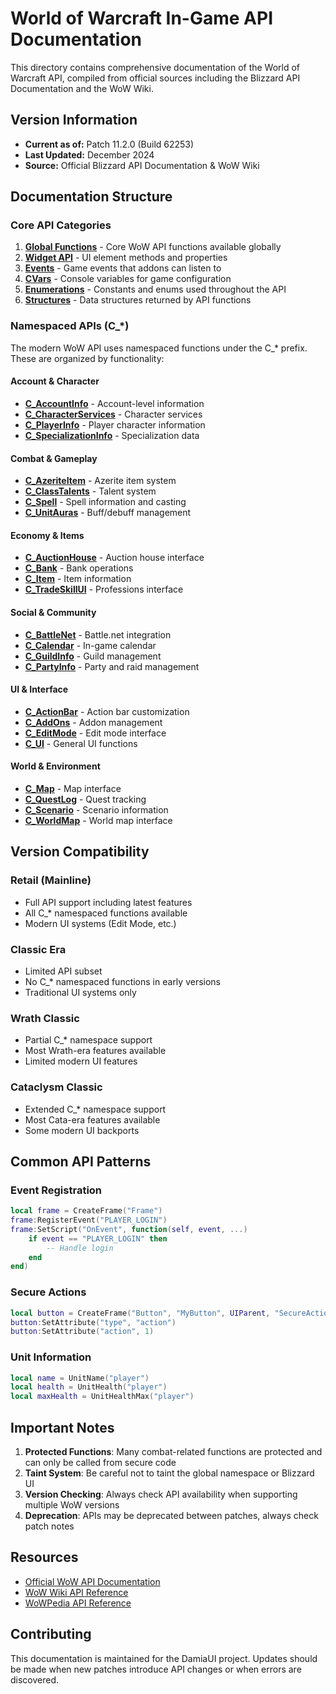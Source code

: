 # World of Warcraft In-Game API Documentation

This directory contains comprehensive documentation of the World of Warcraft API, compiled from official sources including the Blizzard API Documentation and the WoW Wiki.

## Version Information
- **Current as of:** Patch 11.2.0 (Build 62253)
- **Last Updated:** December 2024
- **Source:** Official Blizzard API Documentation & WoW Wiki

## Documentation Structure

### Core API Categories

1. **[Global Functions](./GlobalFunctions.md)** - Core WoW API functions available globally
2. **[Widget API](./WidgetAPI.md)** - UI element methods and properties
3. **[Events](./Events.md)** - Game events that addons can listen to
4. **[CVars](./CVars.md)** - Console variables for game configuration
5. **[Enumerations](./Enumerations.md)** - Constants and enums used throughout the API
6. **[Structures](./Structures.md)** - Data structures returned by API functions

### Namespaced APIs (C_*)

The modern WoW API uses namespaced functions under the C_* prefix. These are organized by functionality:

#### Account & Character
- **[C_AccountInfo](./namespaces/C_AccountInfo.md)** - Account-level information
- **[C_CharacterServices](./namespaces/C_CharacterServices.md)** - Character services
- **[C_PlayerInfo](./namespaces/C_PlayerInfo.md)** - Player character information
- **[C_SpecializationInfo](./namespaces/C_SpecializationInfo.md)** - Specialization data

#### Combat & Gameplay
- **[C_AzeriteItem](./namespaces/C_AzeriteItem.md)** - Azerite item system
- **[C_ClassTalents](./namespaces/C_ClassTalents.md)** - Talent system
- **[C_Spell](./namespaces/C_Spell.md)** - Spell information and casting
- **[C_UnitAuras](./namespaces/C_UnitAuras.md)** - Buff/debuff management

#### Economy & Items
- **[C_AuctionHouse](./namespaces/C_AuctionHouse.md)** - Auction house interface
- **[C_Bank](./namespaces/C_Bank.md)** - Bank operations
- **[C_Item](./namespaces/C_Item.md)** - Item information
- **[C_TradeSkillUI](./namespaces/C_TradeSkillUI.md)** - Professions interface

#### Social & Community
- **[C_BattleNet](./namespaces/C_BattleNet.md)** - Battle.net integration
- **[C_Calendar](./namespaces/C_Calendar.md)** - In-game calendar
- **[C_GuildInfo](./namespaces/C_GuildInfo.md)** - Guild management
- **[C_PartyInfo](./namespaces/C_PartyInfo.md)** - Party and raid management

#### UI & Interface
- **[C_ActionBar](./namespaces/C_ActionBar.md)** - Action bar customization
- **[C_AddOns](./namespaces/C_AddOns.md)** - Addon management
- **[C_EditMode](./namespaces/C_EditMode.md)** - Edit mode interface
- **[C_UI](./namespaces/C_UI.md)** - General UI functions

#### World & Environment
- **[C_Map](./namespaces/C_Map.md)** - Map interface
- **[C_QuestLog](./namespaces/C_QuestLog.md)** - Quest tracking
- **[C_Scenario](./namespaces/C_Scenario.md)** - Scenario information
- **[C_WorldMap](./namespaces/C_WorldMap.md)** - World map interface

## Version Compatibility

### Retail (Mainline)
- Full API support including latest features
- All C_* namespaced functions available
- Modern UI systems (Edit Mode, etc.)

### Classic Era
- Limited API subset
- No C_* namespaced functions in early versions
- Traditional UI systems only

### Wrath Classic
- Partial C_* namespace support
- Most Wrath-era features available
- Limited modern UI features

### Cataclysm Classic
- Extended C_* namespace support
- Most Cata-era features available
- Some modern UI backports

## Common API Patterns

### Event Registration
```lua
local frame = CreateFrame("Frame")
frame:RegisterEvent("PLAYER_LOGIN")
frame:SetScript("OnEvent", function(self, event, ...)
    if event == "PLAYER_LOGIN" then
        -- Handle login
    end
end)
```

### Secure Actions
```lua
local button = CreateFrame("Button", "MyButton", UIParent, "SecureActionButtonTemplate")
button:SetAttribute("type", "action")
button:SetAttribute("action", 1)
```

### Unit Information
```lua
local name = UnitName("player")
local health = UnitHealth("player")
local maxHealth = UnitHealthMax("player")
```

## Important Notes

1. **Protected Functions**: Many combat-related functions are protected and can only be called from secure code
2. **Taint System**: Be careful not to taint the global namespace or Blizzard UI
3. **Version Checking**: Always check API availability when supporting multiple WoW versions
4. **Deprecation**: APIs may be deprecated between patches, always check patch notes

## Resources

- [Official WoW API Documentation](https://github.com/Gethe/wow-ui-source)
- [WoW Wiki API Reference](https://warcraft.wiki.gg/wiki/World_of_Warcraft_API)
- [WoWPedia API Reference](https://wowpedia.fandom.com/wiki/World_of_Warcraft_API)

## Contributing

This documentation is maintained for the DamiaUI project. Updates should be made when new patches introduce API changes or when errors are discovered.